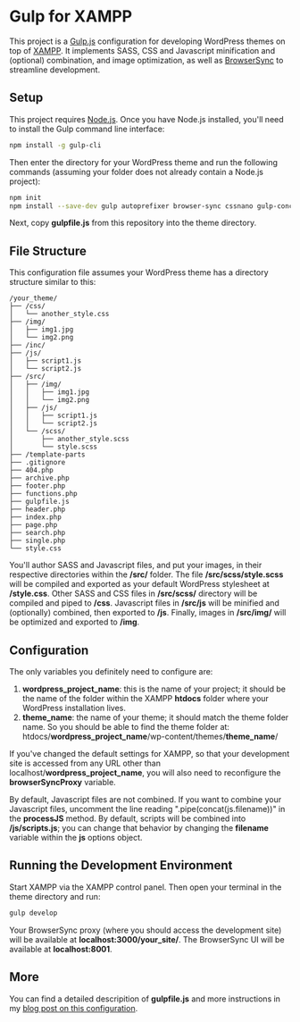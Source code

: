 # Gulp for XAMPP

This project is a [Gulp.js](https://gulpjs.com/) configuration for developing WordPress themes on top of [XAMPP](https://www.apachefriends.org/download.html). It implements SASS, CSS and Javascript minification and (optional) combination, and image optimization, as well as [BrowserSync](https://browsersync.io/) to streamline development.

## Setup

This project requires [Node.js](https://nodejs.org/en). Once you have Node.js installed, you'll need to install the Gulp command line interface:

```bash
npm install -g gulp-cli
```

Then enter the directory for your WordPress theme and run the following commands (assuming your folder does not already contain a Node.js project):

```bash
npm init
npm install --save-dev gulp autoprefixer browser-sync cssnano gulp-concat gulp-deporder gulp-imagemin gulp-newer sass gulp-sass gulp-strip-debug gulp-uglify
```

Next, copy **gulpfile.js** from this repository into the theme directory.

## File Structure

This configuration file assumes your WordPress theme has a directory structure similar to this:

```text
/your_theme/
├── /css/
│   └── another_style.css
├── /img/
│   ├── img1.jpg
│   └── img2.png
├── /inc/
├── /js/
│   ├── script1.js
│   └── script2.js
├── /src/
│   ├── /img/
│   │   ├── img1.jpg
│   │   └── img2.png
│   ├── /js/
│   │   ├── script1.js
│   │   └── script2.js
│   └── /scss/
│       ├── another_style.scss
│       └── style.scss
├── /template-parts
├── .gitignore
├── 404.php
├── archive.php
├── footer.php
├── functions.php
├── gulpfile.js
├── header.php
├── index.php
├── page.php
├── search.php
├── single.php
└── style.css
```

You'll author SASS and Javascript files, and put your images, in their respective directories within the **/src/** folder. The file **/src/scss/style.scss** will be compiled and exported as your default WordPress stylesheet at **/style.css**. Other SASS and CSS files in **/src/scss/** directory will be compiled and piped to **/css**. Javascript files in **/src/js** will be minified and (optionally) combined, then exported to **/js**. Finally, images in **/src/img/** will be optimized and exported to **/img**.

## Configuration

The only variables you definitely need to configure are:

1. **wordpress_project_name**: this is the name of your project; it should be the name of the folder within the XAMPP **htdocs** folder where your WordPress installation lives.
2. **theme_name**: the name of your theme; it should match the theme folder name. So you should be able to find the theme folder at: htdocs/**wordpress_project_name**/wp-content/themes/**theme_name**/

If you've changed the default settings for XAMPP, so that your development site is accessed from any URL other than localhost/**wordpress_project_name**, you will also need to reconfigure the **browserSyncProxy** variable.

By default, Javascript files are not combined. If you want to combine your Javascript files, uncomment the line reading ".pipe(concat(js.filename))" in the **processJS** method. By default, scripts will be combined into **/js/scripts.js**; you can change that behavior by changing the **filename** variable within the **js** options object.

## Running the Development Environment

Start XAMPP via the XAMPP control panel. Then open your terminal in the theme directory and run:

```bash
gulp develop
```

Your BrowserSync proxy (where you should access the development site) will be available at **localhost:3000/your_site/**. The BrowserSync UI will be available at **localhost:8001**.

## More

You can find a detailed descripition of **gulpfile.js** and more instructions in my [blog post on this configuration](https://danielcassman.com/posts/2023/08/11/wordpress-development-with-xampp-gulp-and-sass/).
